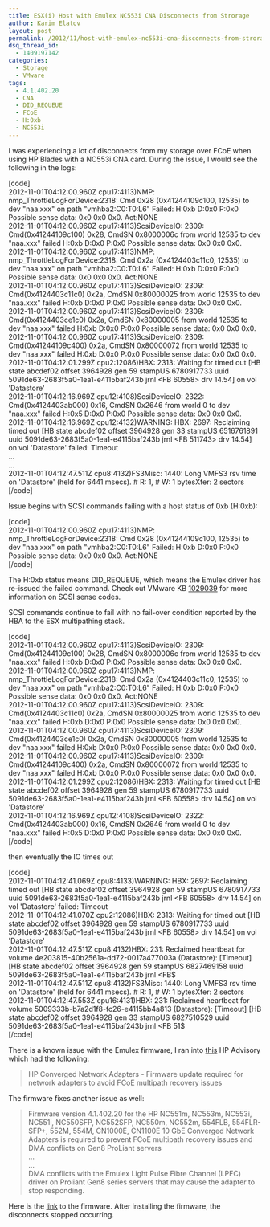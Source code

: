 ```yaml
---
title: ESX(i) Host with Emulex NC553i CNA Disconnects from Strorage
author: Karim Elatov
layout: post
permalink: /2012/11/host-with-emulex-nc553i-cna-disconnects-from-strorage/
dsq_thread_id:
  - 1409197142
categories:
  - Storage
  - VMware
tags:
  - 4.1.402.20
  - CNA
  - DID_REQUEUE
  - FCoE
  - H:0xb
  - NC553i
---
```

I was experiencing a lot of disconnects from my storage over FCoE when using HP Blades with a NC553i CNA card. During the issue, I would see the following in the logs:

[code]  
2012-11-01T04:12:00.960Z cpu17:4113)NMP: nmp_ThrottleLogForDevice:2318: Cmd 0x28 (0x41244109c100, 12535) to dev "naa.xxx" on path "vmhba2:C0:T0:L6" Failed: H:0xb D:0x0 P:0x0 Possible sense data: 0x0 0x0 0x0. Act:NONE  
2012-11-01T04:12:00.960Z cpu17:4113)ScsiDeviceIO: 2309: Cmd(0x41244109c100) 0x28, CmdSN 0x8000006c from world 12535 to dev "naa.xxx" failed H:0xb D:0x0 P:0x0 Possible sense data: 0x0 0x0 0x0.  
2012-11-01T04:12:00.960Z cpu17:4113)NMP: nmp_ThrottleLogForDevice:2318: Cmd 0x2a (0x4124403c11c0, 12535) to dev "naa.xxx" on path "vmhba2:C0:T0:L6" Failed: H:0xb D:0x0 P:0x0 Possible sense data: 0x0 0x0 0x0. Act:NONE  
2012-11-01T04:12:00.960Z cpu17:4113)ScsiDeviceIO: 2309: Cmd(0x4124403c11c0) 0x2a, CmdSN 0x80000025 from world 12535 to dev "naa.xxx" failed H:0xb D:0x0 P:0x0 Possible sense data: 0x0 0x0 0x0.  
2012-11-01T04:12:00.960Z cpu17:4113)ScsiDeviceIO: 2309: Cmd(0x4124403ce1c0) 0x2a, CmdSN 0x80000005 from world 12535 to dev "naa.xxx" failed H:0xb D:0x0 P:0x0 Possible sense data: 0x0 0x0 0x0.  
2012-11-01T04:12:00.960Z cpu17:4113)ScsiDeviceIO: 2309: Cmd(0x41244109c400) 0x2a, CmdSN 0x80000072 from world 12535 to dev "naa.xxx" failed H:0xb D:0x0 P:0x0 Possible sense data: 0x0 0x0 0x0.  
2012-11-01T04:12:01.299Z cpu2:12086)HBX: 2313: Waiting for timed out [HB state abcdef02 offset 3964928 gen 59 stampUS 6780917733 uuid 5091de63-2683f5a0-1ea1-e4115baf243b jrnl <FB 60558> drv 14.54] on vol 'Datastore'  
2012-11-01T04:12:16.969Z cpu12:4108)ScsiDeviceIO: 2322: Cmd(0x4124403ab000) 0x16, CmdSN 0x2646 from world 0 to dev "naa.xxx" failed H:0x5 D:0x0 P:0x0 Possible sense data: 0x0 0x0 0x0.  
2012-11-01T04:12:16.969Z cpu12:4132)WARNING: HBX: 2697: Reclaiming timed out [HB state abcdef02 offset 3964928 gen 33 stampUS 6516761891 uuid 5091de63-2683f5a0-1ea1-e4115baf243b jrnl <FB 511743> drv 14.54] on vol 'Datastore' failed: Timeout  
...  
...  
2012-11-01T04:12:47.511Z cpu8:4132)FS3Misc: 1440: Long VMFS3 rsv time on 'Datastore' (held for 6441 msecs). # R: 1, # W: 1 bytesXfer: 2 sectors  
[/code]

Issue begins with SCSI commands failing with a host status of 0xb (H:0xb): 

[code]  
2012-11-01T04:12:00.960Z cpu17:4113)NMP: nmp_ThrottleLogForDevice:2318: Cmd 0x28 (0x41244109c100, 12535) to dev "naa.xxx" on path "vmhba2:C0:T0:L6" Failed: H:0xb D:0x0 P:0x0 Possible sense data: 0x0 0x0 0x0. Act:NONE  
[/code]

The H:0xb status means DID_REQUEUE, which means the Emulex driver has re-issued the failed command. Check out VMware KB <a href="http://kb.vmware.com/kb/1029039" onclick="javascript:_gaq.push(['_trackEvent','outbound-article','http://kb.vmware.com/kb/1029039']);">1029039</a> for more information on SCSI sense codes.

SCSI commands continue to fail with no fail-over condition reported by the HBA to the ESX multipathing stack. 

[code]  
2012-11-01T04:12:00.960Z cpu17:4113)ScsiDeviceIO: 2309: Cmd(0x41244109c100) 0x28, CmdSN 0x8000006c from world 12535 to dev "naa.xxx" failed H:0xb D:0x0 P:0x0 Possible sense data: 0x0 0x0 0x0.  
2012-11-01T04:12:00.960Z cpu17:4113)NMP: nmp_ThrottleLogForDevice:2318: Cmd 0x2a (0x4124403c11c0, 12535) to dev "naa.xxx" on path "vmhba2:C0:T0:L6" Failed: H:0xb D:0x0 P:0x0 Possible sense data: 0x0 0x0 0x0. Act:NONE  
2012-11-01T04:12:00.960Z cpu17:4113)ScsiDeviceIO: 2309: Cmd(0x4124403c11c0) 0x2a, CmdSN 0x80000025 from world 12535 to dev "naa.xxx" failed H:0xb D:0x0 P:0x0 Possible sense data: 0x0 0x0 0x0.  
2012-11-01T04:12:00.960Z cpu17:4113)ScsiDeviceIO: 2309: Cmd(0x4124403ce1c0) 0x2a, CmdSN 0x80000005 from world 12535 to dev "naa.xxx" failed H:0xb D:0x0 P:0x0 Possible sense data: 0x0 0x0 0x0.  
2012-11-01T04:12:00.960Z cpu17:4113)ScsiDeviceIO: 2309: Cmd(0x41244109c400) 0x2a, CmdSN 0x80000072 from world 12535 to dev "naa.xxx" failed H:0xb D:0x0 P:0x0 Possible sense data: 0x0 0x0 0x0.  
2012-11-01T04:12:01.299Z cpu2:12086)HBX: 2313: Waiting for timed out [HB state abcdef02 offset 3964928 gen 59 stampUS 6780917733 uuid 5091de63-2683f5a0-1ea1-e4115baf243b jrnl <FB 60558> drv 14.54] on vol 'Datastore'  
2012-11-01T04:12:16.969Z cpu12:4108)ScsiDeviceIO: 2322: Cmd(0x4124403ab000) 0x16, CmdSN 0x2646 from world 0 to dev "naa.xxx" failed H:0x5 D:0x0 P:0x0 Possible sense data: 0x0 0x0 0x0.  
[/code]

then eventually the IO times out

[code]  
2012-11-01T04:12:41.069Z cpu8:4133)WARNING: HBX: 2697: Reclaiming timed out [HB state abcdef02 offset 3964928 gen 59 stampUS 6780917733 uuid 5091de63-2683f5a0-1ea1-e4115baf243b jrnl <FB 60558> drv 14.54] on vol 'Datastore' failed: Timeout  
2012-11-01T04:12:41.070Z cpu2:12086)HBX: 2313: Waiting for timed out [HB state abcdef02 offset 3964928 gen 59 stampUS 6780917733 uuid 5091de63-2683f5a0-1ea1-e4115baf243b jrnl <FB 60558> drv 14.54] on vol 'Datastore'  
2012-11-01T04:12:47.511Z cpu8:4132)HBX: 231: Reclaimed heartbeat for volume 4e203815-40b2561a-dd72-0017a477003a (Datastore): [Timeout] [HB state abcdef02 offset 3964928 gen 59 stampUS 6827469158 uuid 5091de63-2683f5a0-1ea1-e4115baf243b jrnl <FB$  
2012-11-01T04:12:47.511Z cpu8:4132)FS3Misc: 1440: Long VMFS3 rsv time on 'Datastore' (held for 6441 msecs). # R: 1, # W: 1 bytesXfer: 2 sectors  
2012-11-01T04:12:47.553Z cpu16:4131)HBX: 231: Reclaimed heartbeat for volume 5009333b-b7a2d1f8-fc26-e4115bb4a813 (Datastore): [Timeout] [HB state abcdef02 offset 3964928 gen 33 stampUS 6827510529 uuid 5091de63-2683f5a0-1ea1-e4115baf243b jrnl <FB 51$  
[/code]

There is a known issue with the Emulex firmware, I ran into <a href="http://h20000.www2.hp.com/bizsupport/TechSupport/Document.jsp?objectID=c03400156&#038;lang=en&#038;cc=us&#038;taskId=101&#038;prodSeriesId=4132829&#038;prodTypeId=3709945" onclick="javascript:_gaq.push(['_trackEvent','outbound-article','http://h20000.www2.hp.com/bizsupport/TechSupport/Document.jsp?objectID=c03400156&lang=en&cc=us&taskId=101&prodSeriesId=4132829&prodTypeId=3709945']);">this</a> HP Advisory which had the following:

> HP Converged Network Adapters - Firmware update required for network adapters to avoid FCoE multipath recovery issues 

The firmware fixes another issue as well:

> Firmware version 4.1.402.20 for the HP NC551m, NC553m, NC553i, NC551i, NC550SFP, NC552SFP, NC550m, NC552m, 554FLB, 554FLR-SFP+, 552M, 554M, CN1000E, CN1100E 10 GbE Converged Network Adapters is required to prevent FCoE multipath recovery issues and DMA conflicts on Gen8 ProLiant servers  
> ...  
> ...  
> DMA conflicts with the Emulex Light Pulse Fibre Channel (LPFC) driver on Proliant Gen8 series servers that may cause the adapter to stop responding. 

Here is the <a href="http://h20000.www2.hp.com/bizsupport/TechSupport/SoftwareDescription.jsp?lang=en&#038;cc=lamerica_nsc_carib&#038;prodTypeId=329290&#038;prodSeriesId=4324629&#038;swItem=co-106538-1&#038;prodNameId=4324630&#038;swEnvOID=54&#038;swLang=8&#038;taskId=135&#038;mode=4&#038;idx=1&#038;adid=10428184&#038;affpid=3662453&#038;aoid=35252" onclick="javascript:_gaq.push(['_trackEvent','outbound-article','http://h20000.www2.hp.com/bizsupport/TechSupport/SoftwareDescription.jsp?lang=en&cc=lamerica_nsc_carib&prodTypeId=329290&prodSeriesId=4324629&swItem=co-106538-1&prodNameId=4324630&swEnvOID=54&swLang=8&taskId=135&mode=4&idx=1&adid=10428184&affpid=3662453&aoid=35252']);">link</a> to the firmware. After installing the firmware, the disconnects stopped occurring.

<p class="wp-flattr-button">
  <a class="FlattrButton" style="display:none;" href="http://virtuallyhyper.com/2012/11/host-with-emulex-nc553i-cna-disconnects-from-strorage/" title=" ESX(i) Host with Emulex NC553i CNA Disconnects from Strorage" rev="flattr;uid:virtuallyhyper;language:en_GB;category:text;tags:4.1.402.20,CNA,DID_REQUEUE,FCoE,H:0xb,NC553i,blog;button:compact;">I was experiencing a lot of disconnects from my storage over FCoE when using HP Blades with a NC553i CNA card. During the issue, I would see the following in...</a>
</p>